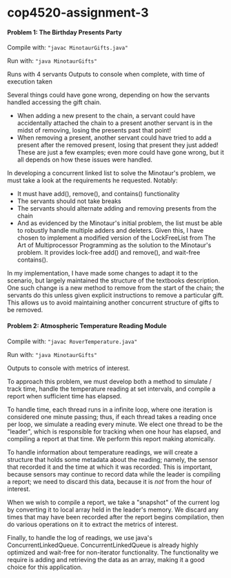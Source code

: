 # cop4520-assignment-3
#### Problem 1: The Birthday Presents Party
Compile with:
  ```"javac MinotaurGifts.java"```

Run with: ```"java MinotaurGifts"```

Runs with 4 servants
Outputs to console when complete, with time of execution taken

Several things could have gone wrong, depending on how the servants handled
accessing the gift chain.
* When adding a new present to the chain, a servant could have accidentally attached
the chain to a present another servant is in the midst of removing, losing the presents
past that point!
* When removing a present, another servant could have tried to add a present after the
removed present, losing that present they just added!
These are just a few examples; even more could have gone wrong, but it all depends
on how these issues were handled.

In developing a concurrent linked list to solve the Minotaur's problem, we must
take a look at the requirements he requested. Notably:
* It must have add(), remove(), and contains() functionality
* The servants should not take breaks
* The servants should alternate adding and removing presents from the chain
* And as evidenced by the Minotaur's initial problem, the list must be able to
robustly handle multiple adders and deleters.
Given this, I have chosen to implement a modified version of the LockFreeList from
The Art of Multiprocessor Programming as the solution to the Minotaur's problem.
It provides lock-free add() and remove(), and wait-free contains().

In my implementation, I have made some changes to adapt it to the scenario, but
largely maintained the structure of the textbooks description. One such change is
a new method to remove from the start of the chain; the servants do this unless given
explicit instructions to remove a particular gift. This allows us to avoid maintaining
another concurrent structure of gifts to be removed.


#### Problem 2: Atmospheric Temperature Reading Module
Compile with:
  ```"javac RoverTemperature.java"```

Run with: ```"java MinotaurGifts"```

Outputs to console with metrics of interest.

To approach this problem, we must develop both a method to simulate / track time,
handle the temperature reading at set intervals, and compile a report when
sufficient time has elapsed.

To handle time, each thread runs in a infinite loop, where one iteration is considered
one minute passing; thus, if each thread takes a reading once per loop, we simulate
a reading every minute. We elect one thread to be the "leader", which is responsible
for tracking when one hour has elapsed, and compiling a report at that time. We
perform this report making atomically.

To handle information about temperature readings, we will create a structure that
holds some metadata about the reading; namely, the sensor that recorded it and
the time at which it was recorded. This is important, because sensors may continue to
record data while the leader is compiling a report; we need to discard this data,
because it is *not* from the hour of interest.

When we wish to compile a report, we take a "snapshot" of the current log by
converting it to local array held in the leader's memory. We discard any times
that may have been recorded after the report begins compilation, then do various
operations on it to extract the metrics of interest.

Finally, to handle the log of readings, we use java's ConcurrentLinkedQueue.
ConcurrentLinkedQueue is already highly optimized and wait-free for non-iterator
functionality. The functionality we require is adding and retrieving the data as
an array, making it a good choice for this application.
